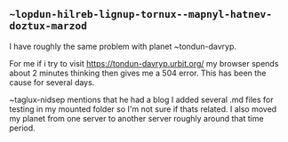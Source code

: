 ## `~lopdun-hilreb-lignup-tornux--mapnyl-hatnev-doztux-marzod`
I have roughly the same problem with planet ~tondun-davryp.

For me if i try to visit https://tondun-davryp.urbit.org/ my browser spends about 2 minutes thinking then gives me a 504 error. This has been the cause for several days.

~taglux-nidsep mentions that he had a blog I added several .md files for testing in my mounted folder so I'm not sure if thats related. I also moved my planet from one server to another server roughly around that time period.